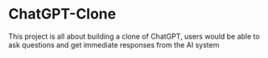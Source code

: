 # ChatGPT-Clone
This project is all about building a clone of ChatGPT, users would be able to ask questions and get immediate responses from the AI system

